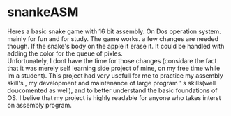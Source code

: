 # snankeASM
Heres a basic snake game with 16 bit assembly. On Dos operation system. mainly for fun and for study. 
The game works. a few changes are needed though. If the snake's body on the apple it erase it. 
It could be handled with adding the color for the queue of pixles.  
Unfortunately, I dont have the time for those changes (considare the fact that it was merely self learning side project of mine, on my free time while Im a student).
This project had very usefull for me to practice my assembly skill's , my development and maintenance of large program ' s skills(well doucomented as well), 
and to better understand the basic foundations of OS. 
I belive that my project is highly readable for anyone who takes interst on assembly program.
